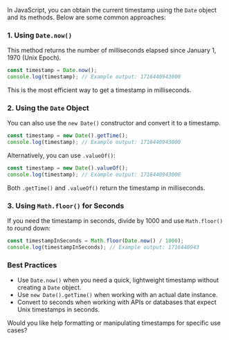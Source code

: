 In JavaScript, you can obtain the current timestamp using the `Date` object and its methods. Below are some common approaches:

### 1. Using `Date.now()`
This method returns the number of milliseconds elapsed since January 1, 1970 (Unix Epoch).
```javascript
const timestamp = Date.now();
console.log(timestamp); // Example output: 1716440943000
```
This is the most efficient way to get a timestamp in milliseconds.

### 2. Using the `Date` Object
You can also use the `new Date()` constructor and convert it to a timestamp.
```javascript
const timestamp = new Date().getTime();
console.log(timestamp); // Example output: 1716440943000
```
Alternatively, you can use `.valueOf()`:
```javascript
const timestamp = new Date().valueOf();
console.log(timestamp); // Example output: 1716440943000
```
Both `.getTime()` and `.valueOf()` return the timestamp in milliseconds.

### 3. Using `Math.floor()` for Seconds
If you need the timestamp in seconds, divide by 1000 and use `Math.floor()` to round down:
```javascript
const timestampInSeconds = Math.floor(Date.now() / 1000);
console.log(timestampInSeconds); // Example output: 1716440943
```

### Best Practices
- Use `Date.now()` when you need a quick, lightweight timestamp without creating a `Date` object.
- Use `new Date().getTime()` when working with an actual date instance.
- Convert to seconds when working with APIs or databases that expect Unix timestamps in seconds.

Would you like help formatting or manipulating timestamps for specific use cases?